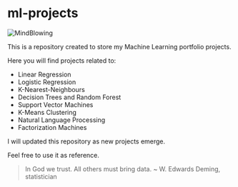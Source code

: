 # ml-projects

![MindBlowing](https://media.giphy.com/media/26ufdipQqU2lhNA4g/giphy.gif)

This is a repository created to store my Machine Learning portfolio projects.

Here you will find projects related to:

- Linear Regression
- Logistic Regression
- K-Nearest-Neighbours
- Decision Trees and Random Forest
- Support Vector Machines
- K-Means Clustering 
- Natural Language Processing
- Factorization Machines

I will updated this repository as new projects emerge.

Feel free to use it as reference.

> In God we trust. All others must bring data. ~ W. Edwards Deming, statistician

